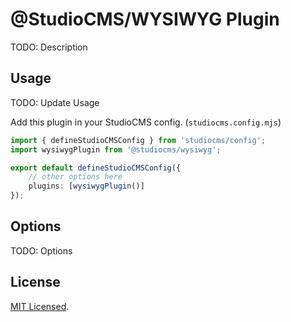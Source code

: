 # @StudioCMS/WYSIWYG Plugin

TODO: Description

## Usage

TODO: Update Usage

Add this plugin in your StudioCMS config. (`studiocms.config.mjs`)

```ts
import { defineStudioCMSConfig } from 'studiocms/config';
import wysiwygPlugin from '@studiocms/wysiwyg';

export default defineStudioCMSConfig({
    // other options here
    plugins: [wysiwygPlugin()]
});
```

## Options

TODO: Options

## License

[MIT Licensed](./LICENSE).